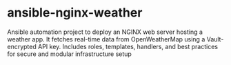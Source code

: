 # ansible-nginx-weather
Ansible automation project to deploy an NGINX web server hosting a weather app. It fetches real-time data from OpenWeatherMap using a Vault-encrypted API key. Includes roles, templates, handlers, and best practices for secure and modular infrastructure setup
